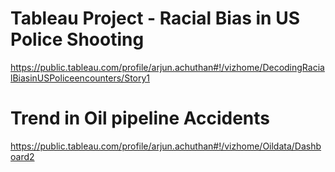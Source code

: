 # Tableau Project - Racial Bias in US Police Shooting
https://public.tableau.com/profile/arjun.achuthan#!/vizhome/DecodingRacialBiasinUSPoliceencounters/Story1


# Trend in Oil pipeline Accidents
https://public.tableau.com/profile/arjun.achuthan#!/vizhome/Oildata/Dashboard2
